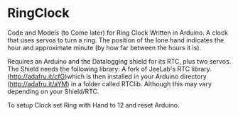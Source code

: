# RingClock
Code and Models (to Come later) for Ring Clock 
Written in Arduino.
A clock that uses servos to turn a ring. The position of the lone hand indicates the hour and approximate minute (by how far between the hours it is).

Requires an Arduino and the Datalogging shield for its RTC, plus two servos.
The Shield needs the following library:
A fork of JeeLab's RTC library. (http://adafru.it/cfG)which is then installed
in your Arduino directory (http://adafru.it/aYM) in a folder called RTClib. 
Although this may vary depending on your Shield/RTC.

To setup Clock set Ring with Hand to 12 and reset Arduino.
